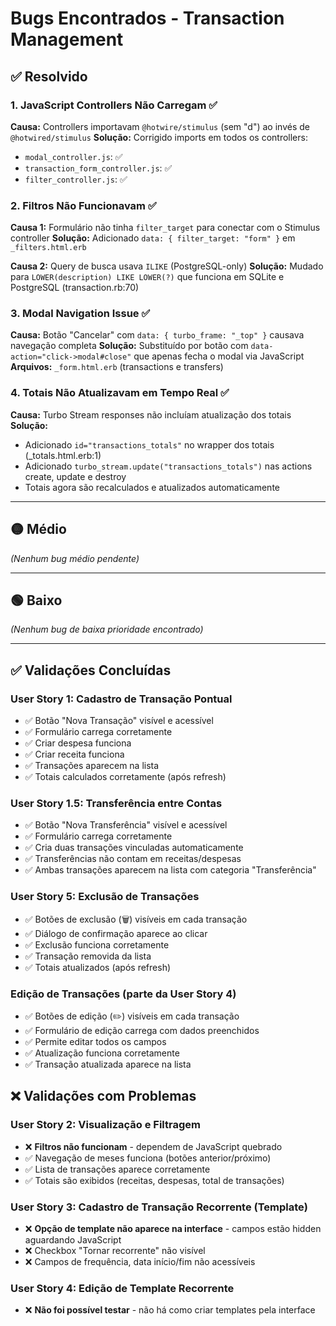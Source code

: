 # Bugs Encontrados - Transaction Management

## ✅ Resolvido

### 1. JavaScript Controllers Não Carregam ✅
**Causa:** Controllers importavam `@hotwire/stimulus` (sem "d") ao invés de `@hotwired/stimulus`
**Solução:** Corrigido imports em todos os controllers:
- `modal_controller.js`: ✅
- `transaction_form_controller.js`: ✅
- `filter_controller.js`: ✅

### 2. Filtros Não Funcionavam ✅
**Causa 1:** Formulário não tinha `filter_target` para conectar com o Stimulus controller
**Solução:** Adicionado `data: { filter_target: "form" }` em `_filters.html.erb`

**Causa 2:** Query de busca usava `ILIKE` (PostgreSQL-only)
**Solução:** Mudado para `LOWER(description) LIKE LOWER(?)` que funciona em SQLite e PostgreSQL (transaction.rb:70)

### 3. Modal Navigation Issue ✅
**Causa:** Botão "Cancelar" com `data: { turbo_frame: "_top" }` causava navegação completa
**Solução:** Substituído por botão com `data-action="click->modal#close"` que apenas fecha o modal via JavaScript
**Arquivos:** `_form.html.erb` (transactions e transfers)

### 4. Totais Não Atualizavam em Tempo Real ✅
**Causa:** Turbo Stream responses não incluíam atualização dos totais
**Solução:**
- Adicionado `id="transactions_totals"` no wrapper dos totais (_totals.html.erb:1)
- Adicionado `turbo_stream.update("transactions_totals")` nas actions create, update e destroy
- Totais agora são recalculados e atualizados automaticamente

---

## 🟡 Médio

*(Nenhum bug médio pendente)*

---

## 🟢 Baixo

*(Nenhum bug de baixa prioridade encontrado)*

---

## ✅ Validações Concluídas

### User Story 1: Cadastro de Transação Pontual
- ✅ Botão "Nova Transação" visível e acessível
- ✅ Formulário carrega corretamente
- ✅ Criar despesa funciona
- ✅ Criar receita funciona
- ✅ Transações aparecem na lista
- ✅ Totais calculados corretamente (após refresh)

### User Story 1.5: Transferência entre Contas
- ✅ Botão "Nova Transferência" visível e acessível
- ✅ Formulário carrega corretamente
- ✅ Cria duas transações vinculadas automaticamente
- ✅ Transferências não contam em receitas/despesas
- ✅ Ambas transações aparecem na lista com categoria "Transferência"

### User Story 5: Exclusão de Transações
- ✅ Botões de exclusão (🗑️) visíveis em cada transação
- ✅ Diálogo de confirmação aparece ao clicar
- ✅ Exclusão funciona corretamente
- ✅ Transação removida da lista
- ✅ Totais atualizados (após refresh)

### Edição de Transações (parte da User Story 4)
- ✅ Botões de edição (✏️) visíveis em cada transação
- ✅ Formulário de edição carrega com dados preenchidos
- ✅ Permite editar todos os campos
- ✅ Atualização funciona corretamente
- ✅ Transação atualizada aparece na lista

## ❌ Validações com Problemas

### User Story 2: Visualização e Filtragem
- ❌ **Filtros não funcionam** - dependem de JavaScript quebrado
- ✅ Navegação de meses funciona (botões anterior/próximo)
- ✅ Lista de transações aparece corretamente
- ✅ Totais são exibidos (receitas, despesas, total de transações)

### User Story 3: Cadastro de Transação Recorrente (Template)
- ❌ **Opção de template não aparece na interface** - campos estão hidden aguardando JavaScript
- ❌ Checkbox "Tornar recorrente" não visível
- ❌ Campos de frequência, data início/fim não acessíveis

### User Story 4: Edição de Template Recorrente
- ❌ **Não foi possível testar** - não há como criar templates pela interface

